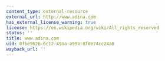 ```yaml
---
content_type: external-resource
external_url: http://www.adina.com
has_external_license_warning: true
license: https://en.wikipedia.org/wiki/All_rights_reserved
status: ''
title: www.adina.com
uid: 0fbe962b-6c12-49aa-a99a-8f8e74cc24a0
wayback_url: ''
---
```

